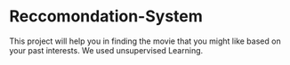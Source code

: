 # Reccomondation-System
This project will help you in finding the movie that you might like based on your past interests. We used unsupervised Learning.

